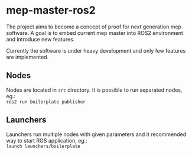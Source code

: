 # mep-master-ros2
The project aims to become a concept of proof for next generation mep software. A goal is to embed current mep master into ROS2 environment and introduce new features.  

Currently the software is under heavy development and only few features are implemented.

## Nodes
Nodes are located in `src` directory. It is possible to run separated nodes, eg.:  
`ros2 run boilerplate publisher`

## Launchers
Launchers run multiple nodes with given parameters and it recommended way to start ROS application, eg.:  
`launch launchers/boilerplate`
